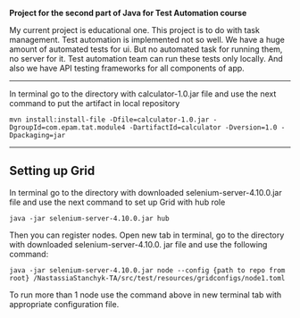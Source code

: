 **Project for the second part of Java for Test Automation course**


My current project is educational one. This project is to do with task management. Test automation is implemented not so well. We have a huge amount of automated tests for ui. But  no automated task for running them, no server for it. Test automation team can run these tests only locally. And also we have API testing frameworks for all components of app.

-----------------------

In terminal go to the directory with calculator-1.0.jar file and use the next command to put the artifact in local 
repository

`mvn install:install-file -Dfile=calculator-1.0.jar -DgroupId=com.epam.tat.module4 -DartifactId=calculator -Dversion=1.0 -Dpackaging=jar
`

-----------------------

## Setting up Grid

In terminal go to the directory with downloaded selenium-server-4.10.0.jar file and use the next command to set up 
Grid with hub role

`java -jar selenium-server-4.10.0.jar hub 
`

Then you can register nodes. Open new tab in terminal, go to the directory with downloaded selenium-server-4.10.0.
jar file and use the following command:

`java -jar selenium-server-4.10.0.jar node --config {path to repo from root}
/NastassiaStanchyk-TA/src/test/resources/gridconfigs/node1.toml`

To run more than 1 node use the command above in new terminal tab with appropriate configuration file.